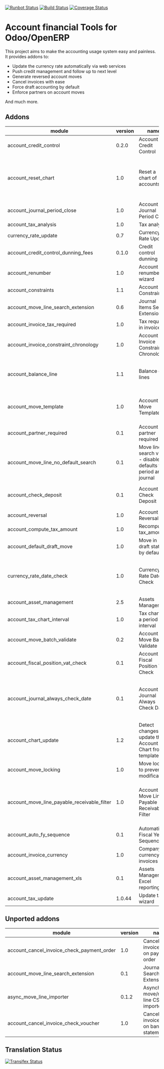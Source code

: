[![Runbot Status](https://runbot.odoo-community.org/runbot/badge/flat/92/8.0.svg)](https://runbot.odoo-community.org/runbot/repo/github-com-oca-account-financial-tools-92)
[![Build Status](https://travis-ci.org/OCA/account-financial-tools.svg?branch=8.0)](https://travis-ci.org/OCA/account-financial-tools)
[![Coverage Status](https://coveralls.io/repos/OCA/account-financial-tools/badge.png?branch=8.0)](https://coveralls.io/r/OCA/account-financial-tools?branch=8.0)

Account financial Tools for Odoo/OpenERP
========================================

This project aims to make the accounting usage system easy and painless.
It provides addons to:

 - Update the currency rate automatically via web services
 - Push credit management and follow up to next level
 - Generate reversed account moves
 - Cancel invoices with ease
 - Force draft accounting by default
 - Enforce partners on account moves

And much more.

[//]: # (modules)
Addons
-------
module | version | name | summary
--- | --- | --- | ---
account_credit_control | 0.2.0 | Account Credit Control | 
account_reset_chart | 1.0 | Reset a chart of accounts | Delete the accounting setup from an otherwise reusable database
account_journal_period_close | 1.0 | Account Journal Period Close | 
account_tax_analysis | 1.0 | Tax analysis | 
currency_rate_update | 0.7 | Currency Rate Update | 
account_credit_control_dunning_fees | 0.1.0 | Credit control dunning fees | 
account_renumber | 1.0 | Account renumber wizard | 
account_constraints | 1.1 | Account Constraints | 
account_move_line_search_extension | 0.6 | Journal Items Search Extension | 
account_invoice_tax_required | 1.0 | Tax required in invoice | 
account_invoice_constraint_chronology | 1.0 | Account Invoice Constraint Chronology | 
account_balance_line | 1.1 | Balance on lines | Display balance totals in move line view
account_move_template | 1.0 | Account Move Template | Templates for recurring Journal Entries
account_partner_required | 0.1 | Account partner required | 
account_move_line_no_default_search | 0.1 | Move line search view - disable defaults for period and journal | 
account_check_deposit | 0.1 | Account Check Deposit | Manage deposit of checks to the bank
account_reversal | 1.0 | Account Reversal | 
account_compute_tax_amount | 1.0 | Recompute tax_amount | 
account_default_draft_move | 1.0 | Move in draft state by default | 
currency_rate_date_check | 1.0 | Currency Rate Date Check | Make sure currency rates used are always up-to-update
account_asset_management | 2.5 | Assets Management | 
account_tax_chart_interval | 1.0 | Tax chart for a period interval | 
account_move_batch_validate | 0.2 | Account Move Batch Validate | 
account_fiscal_position_vat_check | 0.1 | Account Fiscal Position VAT Check | Check VAT on invoice validation
account_journal_always_check_date | 0.1 | Account Journal Always Check Date | Option Check Date in Period always active on journals
account_chart_update | 1.2 | Detect changes and update the Account Chart from a template | 
account_move_locking | 1.0 | Move locked to prevent modification | 
account_move_line_payable_receivable_filter | 1.0 | Account Move Line Payable Receivable Filter | Filter your Journal Items per payable and receivable account
account_auto_fy_sequence | 0.1 | Automatic Fiscal Year Sequences | 
account_invoice_currency | 1.0 | Company currency in invoices | 
account_asset_management_xls | 0.1 | Assets Management Excel reporting | 
account_tax_update | 1.0.44 | Update tax wizard | 

Unported addons
---------------
module | version | name | summary
--- | --- | --- | ---
account_cancel_invoice_check_payment_order | 1.0 | Cancel invoice, check on payment order | 
account_move_line_search_extension | 0.1 | Journal Items Search Extension | 
async_move_line_importer | 0.1.2 | Asynchronous move/move line CSV importer | 
account_cancel_invoice_check_voucher | 1.0 | Cancel invoice, check on bank statement | 
[//]: # (end modules)

Translation Status
------------------
[![Transifex Status](https://www.transifex.com/projects/p/OCA-account-financial-tools-8-0/chart/image_png)](https://www.transifex.com/projects/p/OCA-account-financial-tools-8-0)
